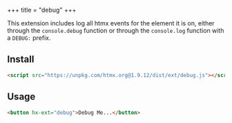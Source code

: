 +++
title = "debug"
+++

This extension includes log all htmx events for the element it is on, either through the `console.debug` function or
through the `console.log` function with a `DEBUG:` prefix.

## Install

```html
<script src="https://unpkg.com/htmx.org@1.9.12/dist/ext/debug.js"></script>
```

## Usage

```html
<button hx-ext="debug">Debug Me...</button>
```
